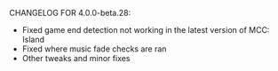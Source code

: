CHANGELOG FOR 4.0.0-beta.28:

* Fixed game end detection not working in the latest version of MCC: Island
* Fixed where music fade checks are ran
* Other tweaks and minor fixes
